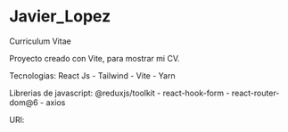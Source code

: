 # Javier_Lopez

Curriculum Vitae

Proyecto creado con Vite, para mostrar mi CV.

Tecnologias: React Js - Tailwind - Vite - Yarn

Librerias de javascript:
@reduxjs/toolkit - react-hook-form - react-router-dom@6 - axios

URl:
